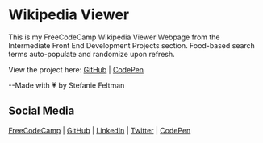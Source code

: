 # Wikipedia Viewer
This is my FreeCodeCamp Wikipedia Viewer Webpage from the Intermediate Front End Development Projects section. Food-based search terms auto-populate and randomize upon refresh.

View the project here: [GitHub](https://stefaniedev.github.io/freecodecamp-coursework/0-legacy-front-end-development-certification/9-intermediate-front-end-development-projects/3-build-a-wikipedia-viewer/) | [CodePen](https://codepen.io/stefaniedev/full/QrrOor)

--Made with 💗 by Stefanie Feltman

## Social Media
[FreeCodeCamp](https://www.freecodecamp.org/stefaniedev) |
[GitHub](https://github.com/stefaniedev) |
[LinkedIn](https://www.linkedin.com/in/stefaniefeltman/) |
[Twitter](https://twitter.com/stefaniedev) |
[CodePen](https://codepen.io/stefaniedev/)
